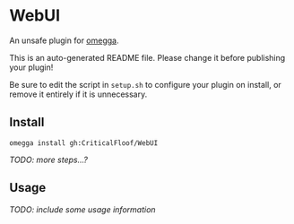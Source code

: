 <!--

When uploading your plugin to github/gitlab
start your repo name with "omegga-"

example: https://github.com/CriticalFloof/omegga-WebUI

Your plugin will be installed via omegga install gh:CriticalFloof/WebUI

-->

# WebUI

An unsafe plugin for [omegga](https://github.com/brickadia-community/omegga).

This is an auto-generated README file. Please change it before publishing your plugin!

Be sure to edit the script in `setup.sh` to configure your plugin on install, or
remove it entirely if it is unnecessary.

## Install

`omegga install gh:CriticalFloof/WebUI`

_TODO: more steps...?_

## Usage

_TODO: include some usage information_
